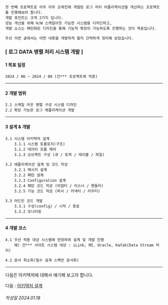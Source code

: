 ``` 
첫 번째 프로젝트로 아주 아주 오래전에 개발된 로그 처리 어플리케이션을 개선하는 프로젝트를 진행해보려 합니다.
개발 포인트는 크게 2가지 입니다. 
성능 개선을 위해 H/W 스케일아웃 가능한 시스템을 디자인하고, 
개발 소스는 패턴화된 디자인을 통해 기능적 확장이 가능하도록 진행하는 것이 목표입니다.

우선 이번 글에서는 어떤 내용을 개발하게 될지 간략하게 정리해 보았습니다. 
```

### [ 로그 DATA 병렬 처리 시스템 개발 ] 

#### 1 목표 일정
    2024 / 06 ~ 2024 / 08 (건*** 프로젝트에 적용) 
---
#### 2 개발 범위
    2.1 스케일 아웃 병렬 구성 시스템 디자인
    2.2 확장 가능한 로그 애플리케이션 개발 
---
#### 3 설계 & 개발
    3.1 시스템 아키텍처 설계 
        3.1.1 시스템 토폴로지(구조)
        3.1.2 데이터 흐름 제어
        3.1.3 오브젝트 구성 (큐 / 토픽 / 테이블 / 파일) 

    3.2 애플리케이션 설계 및 코드 작성 
        3.2.1 메시지 설계        
        3.2.2 패턴 설계
        3.2.3 Configuration 설계
        3.2.4 패턴 코드 작성 (어뎁터 / 리스너 / 핸들러)
        3.2.5 기능 코드 작성 (파서 / 커넥터 / 라우터)

    3.3 어드민 코드 개발
        3.3.1 구성(config) / 시작 / 종료  
        3.3.2 모니터링
---
#### 4 개발 코스
    4.1 우선 적용 대상 시스템에 한정하여 설계 및 개발 진행            
        예) 건*** 사이트 시스템 대상 : iLink, MI, Oracle, Kafak(Data Stream 처리)
    
    4.2 문서 최소화(필수 설계 스펙만 문서화)
---

다음은 아키텍처에 대해서 얘기해 보고자 합니다.

다음 : [아키텍처 설계](P01-3-1-시스템아키텍처설계.md) 

###### 작성일 2024.01.18
